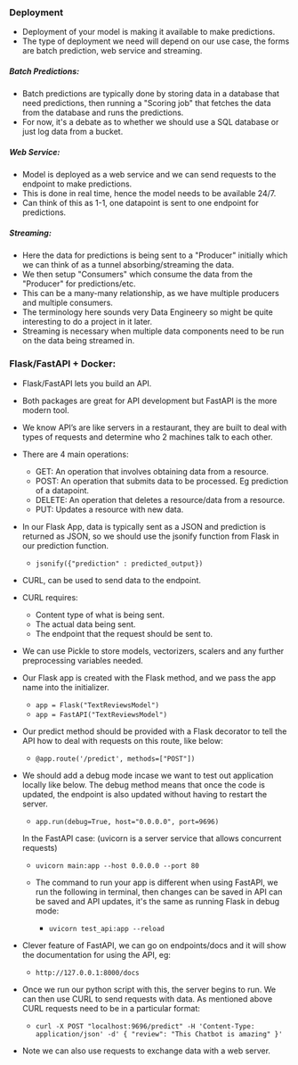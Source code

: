 ### Deployment

- Deployment of your model is making it available to make predictions. 
- The type of deployment we need will depend on our use case, the forms are batch prediction, web service and streaming. 

##### Batch Predictions:

- Batch predictions are typically done by storing data in a database that need predictions, then running a "Scoring job" that fetches the data from the database and runs the predictions. 
- For now, it's a debate as to whether we should use a SQL database or just log data from a bucket. 

##### Web Service:

- Model is deployed as a web service and we can send requests to the endpoint to make predictions. 
- This is done in real time, hence the model needs to be available 24/7. 
- Can think of this as 1-1, one datapoint is sent to one endpoint for predictions. 

##### Streaming: 

- Here the data for predictions is being sent to a "Producer" initially which we can think of as a tunnel absorbing/streaming the data. 
- We then setup "Consumers" which consume the data from the "Producer" for predictions/etc. 
- This can be a many-many relationship, as we have multiple producers and multiple consumers. 
- The terminology here sounds very Data Engineery so might be quite interesting to do a project in it later. 
- Streaming is necessary when multiple data components need to be run on the data being streamed in. 


### Flask/FastAPI + Docker:

- Flask/FastAPI lets you build an API.
- Both packages are great for API development but FastAPI is the more modern tool. 
- We know API’s are like servers in a restaurant, they are built to deal with types of requests and determine who 2 machines talk to each other. 
- There are 4 main operations:
  - GET: An operation that involves obtaining data from a resource.
  - POST: An operation that submits data to be processed. Eg prediction of a datapoint.
  - DELETE: An operation that deletes a resource/data from a resource.
  - PUT: Updates a resource with new data.  
- In our Flask App, data is typically sent as a JSON and prediction is returned as JSON, so we should use the jsonify function from Flask in our prediction function.
    - `jsonify({"prediction" : predicted_output})`
- CURL, can be used to send data to the endpoint. 
- CURL requires:
  - Content type of what is being sent. 
  - The actual data being sent. 
  - The endpoint that the request should be sent to. 
- We can use Pickle to store models, vectorizers, scalers and any further preprocessing variables needed. 
- Our Flask app is created with the Flask method, and we pass the app name into the initializer. 

    - `app = Flask("TextReviewsModel")`
    - `app = FastAPI("TextReviewsModel")`

- Our predict method should be provided with a Flask decorator to tell the API how to deal with requests on this route, like below:

    - `@app.route('/predict', methods=["POST"])`

- We should add a debug mode incase we want to test out application locally like below. The debug method means that once the code is updated, the endpoint is also updated without having to restart the server.
    - `app.run(debug=True, host="0.0.0.0", port=9696)`

  In the FastAPI case: (uvicorn is a server service that allows concurrent requests)
    
    - `uvicorn main:app --host 0.0.0.0 --port 80`

  - The command to run your app is different when using FastAPI, we run the following in terminal, then changes can be saved in API can be saved and API updates, it's the same as running Flask in debug mode:

    - `uvicorn test_api:app --reload`

- Clever feature of FastAPI, we can go on endpoints/docs and it will show the documentation for using the API, eg:

  - `http://127.0.0.1:8000/docs`

- Once we run our python script with this, the server begins to run. We can then use CURL to send requests with data. As mentioned above CURL requests need to be in a particular format: 

     - `curl -X POST "localhost:9696/predict" -H 'Content-Type: application/json' -d'
{
  "review": "This Chatbot is amazing"
}'`

- Note we can also use requests to exchange data with a web server. 